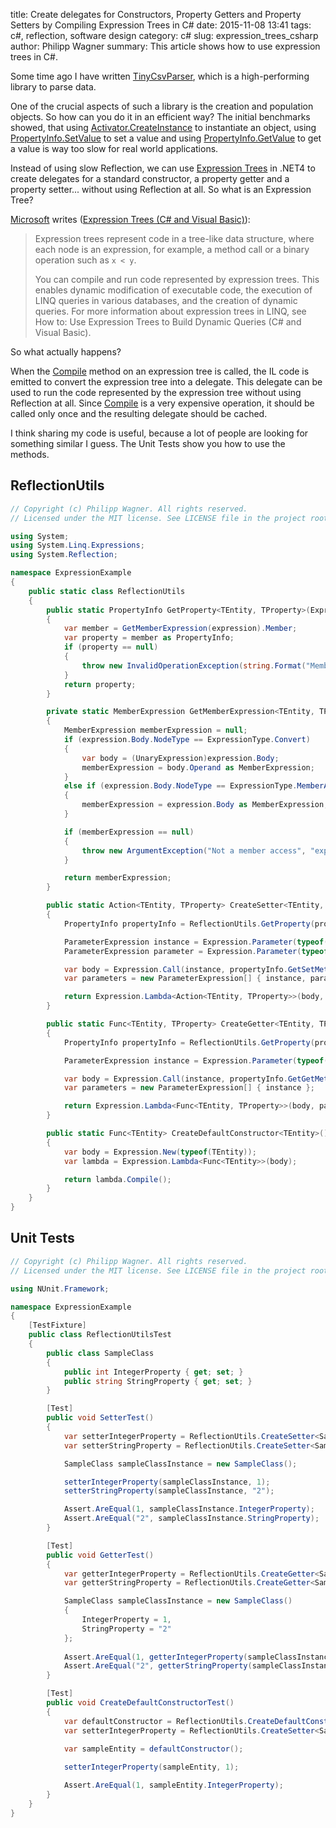 ﻿title: Create delegates for Constructors, Property Getters and Property Setters by Compiling Expression Trees in C#
date: 2015-11-08 13:41
tags: c#, reflection, software design
category: c#
slug: expression_trees_csharp
author: Philipp Wagner
summary: This article shows how to use expression trees in C#.

[TinyCsvParser]: https://github.com/bytefish/TinyCsvParser
[MIT License]: https://opensource.org/licenses/MIT
[Activator.CreateInstance]: https://msdn.microsoft.com/en-us/library/system.activator.createinstance(v=vs.110).aspx
[PropertyInfo.GetValue]: https://msdn.microsoft.com/en-us/library/hh194385(v=vs.110).aspx
[PropertyInfo.SetValue]: https://msdn.microsoft.com/en-us/library/hh194291(v=vs.110).aspx
[Compile]: https://msdn.microsoft.com/en-us/library/bb345362.aspx
[Expression Trees]: https://msdn.microsoft.com/en-us/library/bb397951.aspx
[Expression Tree]: https://msdn.microsoft.com/en-us/library/bb397951.aspx
[Microsoft]: https://www.microsoft.com

Some time ago I have written [TinyCsvParser], which is a high-performing library to parse data.

One of the crucial aspects of such a library is the creation and population objects. So how can you do it in an efficient way? 
The initial benchmarks showed, that using [Activator.CreateInstance] to instantiate an object, using [PropertyInfo.SetValue] to set 
a value and using [PropertyInfo.GetValue] to get a value is way too slow for real world applications.

Instead of using slow Reflection, we can use [Expression Trees] in .NET4 to create delegates for a standard constructor, a property getter 
and a property setter... without using Reflection at all. So what is an Expression Tree?

[Microsoft] writes ([Expression Trees (C# and Visual Basic)](https://msdn.microsoft.com/en-us/library/bb397951.aspx)):

> Expression trees represent code in a tree-like data structure, where each node is an expression, for example, a method 
> call or a binary operation such as ``x < y``.
>
> You can compile and run code represented by expression trees. This enables dynamic modification of executable code, the execution of LINQ queries in 
> various databases, and the creation of dynamic queries. For more information about expression trees in LINQ, see How to: Use Expression Trees to 
> Build Dynamic Queries (C# and Visual Basic).

So what actually happens? 

When the [Compile] method on an expression tree is called, the IL code is emitted to convert the expression tree into a 
delegate. This delegate can be used to run the code represented by the expression tree without using Reflection at all. Since [Compile] is a very 
expensive operation, it should be called only once and the resulting delegate should be cached.

I think sharing my code is useful, because a lot of people are looking for something similar I guess. The Unit Tests show you how to use the methods.

## ReflectionUtils ##

```csharp
// Copyright (c) Philipp Wagner. All rights reserved.
// Licensed under the MIT license. See LICENSE file in the project root for full license information.

using System;
using System.Linq.Expressions;
using System.Reflection;

namespace ExpressionExample
{
    public static class ReflectionUtils
    {
        public static PropertyInfo GetProperty<TEntity, TProperty>(Expression<Func<TEntity, TProperty>> expression)
        {
            var member = GetMemberExpression(expression).Member;
            var property = member as PropertyInfo;
            if (property == null)
            {
                throw new InvalidOperationException(string.Format("Member with Name '{0}' is not a property.", member.Name));
            }
            return property;
        }

        private static MemberExpression GetMemberExpression<TEntity, TProperty>(Expression<Func<TEntity, TProperty>> expression)
        {
            MemberExpression memberExpression = null;
            if (expression.Body.NodeType == ExpressionType.Convert)
            {
                var body = (UnaryExpression)expression.Body;
                memberExpression = body.Operand as MemberExpression;
            }
            else if (expression.Body.NodeType == ExpressionType.MemberAccess)
            {
                memberExpression = expression.Body as MemberExpression;
            }

            if (memberExpression == null)
            {
                throw new ArgumentException("Not a member access", "expression");
            }

            return memberExpression;
        }

        public static Action<TEntity, TProperty> CreateSetter<TEntity, TProperty>(Expression<Func<TEntity, TProperty>> property)
        {
            PropertyInfo propertyInfo = ReflectionUtils.GetProperty(property);

            ParameterExpression instance = Expression.Parameter(typeof(TEntity), "instance");
            ParameterExpression parameter = Expression.Parameter(typeof(TProperty), "param");

            var body = Expression.Call(instance, propertyInfo.GetSetMethod(), parameter);
            var parameters = new ParameterExpression[] { instance, parameter };

            return Expression.Lambda<Action<TEntity, TProperty>>(body, parameters).Compile();
        }

        public static Func<TEntity, TProperty> CreateGetter<TEntity, TProperty>(Expression<Func<TEntity, TProperty>> property)
        {
            PropertyInfo propertyInfo = ReflectionUtils.GetProperty(property);

            ParameterExpression instance = Expression.Parameter(typeof(TEntity), "instance");

            var body = Expression.Call(instance, propertyInfo.GetGetMethod());
            var parameters = new ParameterExpression[] { instance };

            return Expression.Lambda<Func<TEntity, TProperty>>(body, parameters).Compile();
        }

        public static Func<TEntity> CreateDefaultConstructor<TEntity>()
        {
            var body = Expression.New(typeof(TEntity));
            var lambda = Expression.Lambda<Func<TEntity>>(body);

            return lambda.Compile();
        }
    }
}
```

## Unit Tests ##

```csharp
// Copyright (c) Philipp Wagner. All rights reserved.
// Licensed under the MIT license. See LICENSE file in the project root for full license information.

using NUnit.Framework;

namespace ExpressionExample
{
    [TestFixture]
    public class ReflectionUtilsTest
    {
        public class SampleClass 
        {
            public int IntegerProperty { get; set; }
            public string StringProperty { get; set; }
        }

        [Test]
        public void SetterTest()
        {
            var setterIntegerProperty = ReflectionUtils.CreateSetter<SampleClass, int>(x => x.IntegerProperty);
            var setterStringProperty = ReflectionUtils.CreateSetter<SampleClass, string>(x => x.StringProperty);

            SampleClass sampleClassInstance = new SampleClass();

            setterIntegerProperty(sampleClassInstance, 1);
            setterStringProperty(sampleClassInstance, "2");

            Assert.AreEqual(1, sampleClassInstance.IntegerProperty);
            Assert.AreEqual("2", sampleClassInstance.StringProperty);
        }

        [Test]
        public void GetterTest()
        {
            var getterIntegerProperty = ReflectionUtils.CreateGetter<SampleClass, int>(x => x.IntegerProperty);
            var getterStringProperty = ReflectionUtils.CreateGetter<SampleClass, string>(x => x.StringProperty);

            SampleClass sampleClassInstance = new SampleClass()
            {
                IntegerProperty = 1,
                StringProperty = "2"
            };
            
            Assert.AreEqual(1, getterIntegerProperty(sampleClassInstance));
            Assert.AreEqual("2", getterStringProperty(sampleClassInstance));
        }

        [Test]
        public void CreateDefaultConstructorTest()
        {
            var defaultConstructor = ReflectionUtils.CreateDefaultConstructor<SampleClass>();
            var setterIntegerProperty = ReflectionUtils.CreateSetter<SampleClass, int>(x => x.IntegerProperty);
            
            var sampleEntity = defaultConstructor();

            setterIntegerProperty(sampleEntity, 1);

            Assert.AreEqual(1, sampleEntity.IntegerProperty);
        }
    }
}
```
